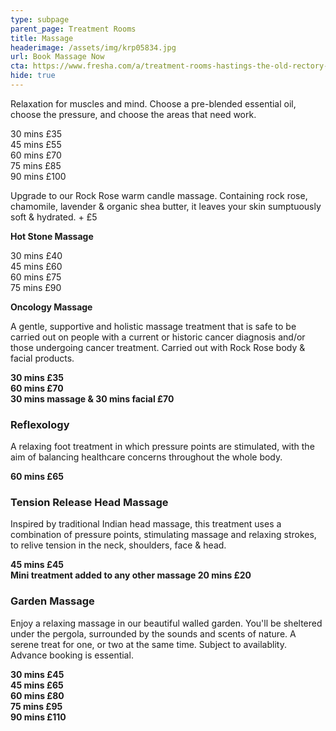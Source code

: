 ```yaml
---
type: subpage
parent_page: Treatment Rooms
title: Massage
headerimage: /assets/img/krp05834.jpg
url: Book Massage Now
cta: https://www.fresha.com/a/treatment-rooms-hastings-the-old-rectory-harold-road-uk-cro1x5rw/all-offer?menu=true&pId=86052
hide: true
---
```

Relaxation for muscles and mind. Choose a pre-blended essential oil, choose the pressure, and choose the areas that need work.

30 mins £35\
45 mins £55\
60 mins £70\
75 mins £85\
90 mins £100

Upgrade to our Rock Rose warm candle massage. Containing rock rose, chamomile, lavender & organic shea butter, it leaves your skin sumptuously soft & hydrated. + £5

**Hot Stone Massage**

30 mins £40\
45 mins £60\
60 mins £75\
75 mins £90

**Oncology Massage**

A gentle, supportive and holistic massage treatment that is safe to be carried out on people with a current or historic cancer diagnosis and/or those undergoing cancer treatment. Carried out with Rock Rose body & facial products.

**30 mins £35**\
**60 mins £70**\
**30 mins massage & 30 mins facial £70**

### Reflexology

A relaxing foot treatment in which pressure points are stimulated, with the aim of balancing healthcare concerns throughout the whole body.

**60 mins £65**

### Tension Release Head Massage

Inspired by traditional Indian head massage, this treatment uses a combination of pressure points, stimulating massage and relaxing strokes, to relive tension in the neck, shoulders, face & head.

**45 mins £45**\
**Mini treatment added to any other massage 20 mins £20**

### Garden Massage

Enjoy a relaxing massage in our beautiful walled garden. You'll be sheltered under the pergola, surrounded by the sounds and scents of nature. A serene treat for one, or two at the same time. Subject to availablity. Advance booking is essential.

**30 mins £45**\
**45 mins £65**\
**60 mins £80**\
**75 mins £95**\
**90 mins £110**
